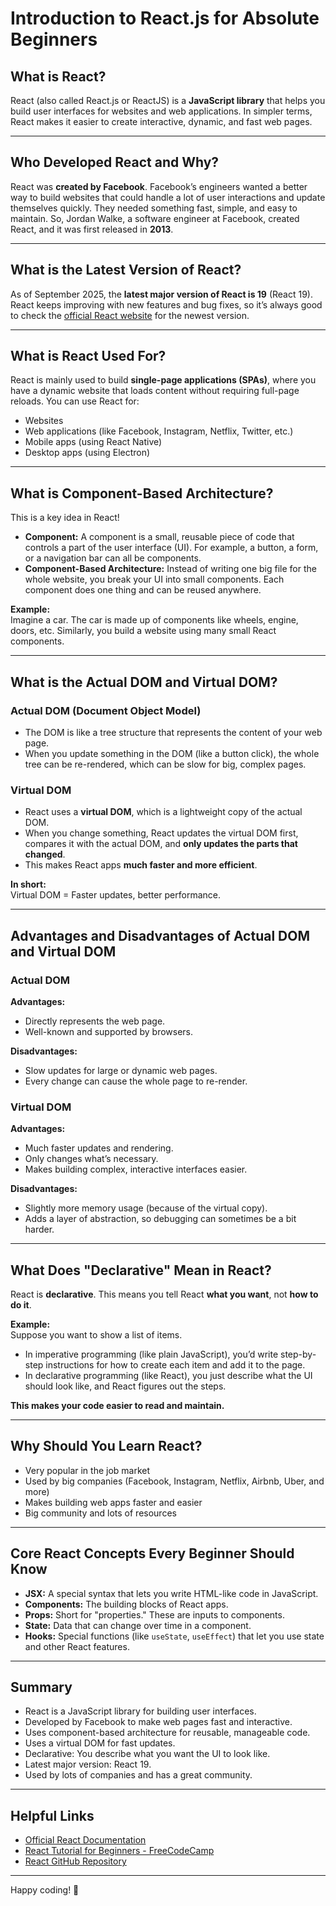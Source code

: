 # Introduction to React.js for Absolute Beginners

## What is React?

React (also called React.js or ReactJS) is a **JavaScript library** that helps you build user interfaces for websites and web applications. In simpler terms, React makes it easier to create interactive, dynamic, and fast web pages.

---

## Who Developed React and Why?

React was **created by Facebook**. Facebook’s engineers wanted a better way to build websites that could handle a lot of user interactions and update themselves quickly. They needed something fast, simple, and easy to maintain. So, Jordan Walke, a software engineer at Facebook, created React, and it was first released in **2013**.

---

## What is the Latest Version of React?

As of September 2025, the **latest major version of React is 19** (React 19). React keeps improving with new features and bug fixes, so it’s always good to check the [official React website](https://react.dev/) for the newest version.

---

## What is React Used For?

React is mainly used to build **single-page applications (SPAs)**, where you have a dynamic website that loads content without requiring full-page reloads. You can use React for:

- Websites
- Web applications (like Facebook, Instagram, Netflix, Twitter, etc.)
- Mobile apps (using React Native)
- Desktop apps (using Electron)

---

## What is Component-Based Architecture?

This is a key idea in React!

- **Component:** A component is a small, reusable piece of code that controls a part of the user interface (UI). For example, a button, a form, or a navigation bar can all be components.
- **Component-Based Architecture:** Instead of writing one big file for the whole website, you break your UI into small components. Each component does one thing and can be reused anywhere.

**Example:**  
Imagine a car. The car is made up of components like wheels, engine, doors, etc. Similarly, you build a website using many small React components.

---

## What is the Actual DOM and Virtual DOM?

### Actual DOM (Document Object Model)

- The DOM is like a tree structure that represents the content of your web page.
- When you update something in the DOM (like a button click), the whole tree can be re-rendered, which can be slow for big, complex pages.

### Virtual DOM

- React uses a **virtual DOM**, which is a lightweight copy of the actual DOM.
- When you change something, React updates the virtual DOM first, compares it with the actual DOM, and **only updates the parts that changed**.
- This makes React apps **much faster and more efficient**.

**In short:**  
Virtual DOM = Faster updates, better performance.

---

## Advantages and Disadvantages of Actual DOM and Virtual DOM

### Actual DOM

**Advantages:**
- Directly represents the web page.
- Well-known and supported by browsers.

**Disadvantages:**
- Slow updates for large or dynamic web pages.
- Every change can cause the whole page to re-render.

### Virtual DOM

**Advantages:**
- Much faster updates and rendering.
- Only changes what’s necessary.
- Makes building complex, interactive interfaces easier.

**Disadvantages:**
- Slightly more memory usage (because of the virtual copy).
- Adds a layer of abstraction, so debugging can sometimes be a bit harder.

---

## What Does "Declarative" Mean in React?

React is **declarative**. This means you tell React **what you want**, not **how to do it**.

**Example:**  
Suppose you want to show a list of items.  
- In imperative programming (like plain JavaScript), you’d write step-by-step instructions for how to create each item and add it to the page.
- In declarative programming (like React), you just describe what the UI should look like, and React figures out the steps.

**This makes your code easier to read and maintain.**

---

## Why Should You Learn React?

- Very popular in the job market
- Used by big companies (Facebook, Instagram, Netflix, Airbnb, Uber, and more)
- Makes building web apps faster and easier
- Big community and lots of resources

---

## Core React Concepts Every Beginner Should Know

- **JSX:** A special syntax that lets you write HTML-like code in JavaScript.
- **Components:** The building blocks of React apps.
- **Props:** Short for "properties." These are inputs to components.
- **State:** Data that can change over time in a component.
- **Hooks:** Special functions (like `useState`, `useEffect`) that let you use state and other React features.

---

## Summary

- React is a JavaScript library for building user interfaces.
- Developed by Facebook to make web pages fast and interactive.
- Uses component-based architecture for reusable, manageable code.
- Uses a virtual DOM for fast updates.
- Declarative: You describe what you want the UI to look like.
- Latest major version: React 19.
- Used by lots of companies and has a great community.

---

## Helpful Links

- [Official React Documentation](https://react.dev/)
- [React Tutorial for Beginners - FreeCodeCamp](https://www.freecodecamp.org/news/learn-react-js-in-5-minutes/)
- [React GitHub Repository](https://github.com/facebook/react)

---

Happy coding! 🚀
